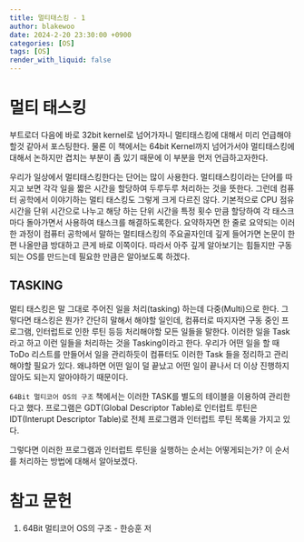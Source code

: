 ```yaml
---
title: 멀티태스킹 - 1
author: blakewoo
date: 2024-2-20 23:30:00 +0900
categories: [OS]
tags: [OS]
render_with_liquid: false
---
```


# 멀티 태스킹
부트로더 다음에 바로 32bit kernel로 넘어가자니 멀티태스킹에 대해서 미리 언급해야
할것 같아서 포스팅한다.
물론 이 책에서는 64bit Kernel까지 넘어가서야 멀티태스킹에 대해서 논하지만
겹치는 부분이 좀 있기 때문에 이 부분을 먼저 언급하고자한다.

우리가 일상에서 멀티태스킹한다는 단어는 많이 사용한다.
멀티태스킹이라는 단어를 따지고 보면 각각 일을 짧은 시간을 할당하여
두루두루 처리하는 것을 뜻한다. 그런데
컴퓨터 공학에서 이야기하는 멀티 태스킹도 그렇게 크게 다르진 않다.
기본적으로 CPU 점유 시간을 단위 시간으로 나누고 해당 하는 단위 시간을 특정 횟수 만큼 할당하여
각 태스크마다 돌아가면서 사용하여 태스크를 해결하도록한다.
요약하자면 한 줄로 요약되는 이러한 과정이 컴퓨터 공학에서 말하는 멀티태스킹의 주요골자인데 깊게 들어가면
논문이 한편 나올만큼 방대하고 큰게 바로 이쪽이다.
따라서 아주 깊게 알아보기는 힘들지만 구동되는 OS를 만드는데 필요한 만큼은 알아보도록 하겠다.


## TASKING
멀티 태스킹은 말 그대로 주어진 일을 처리(tasking) 하는데 다중(Multi)으로 한다. 그렇다면
태스킹은 뭔가? 간단히 말해서 해야할 일인데, 컴퓨터로 따지자면 구동 중인 프로그램, 인터럽트로 인한
루틴 등등 처리해야할 모든 일들을 말한다.
이러한 일을 Task라고 하고 이런 일들을 처리하는 것을 Tasking이라고 한다.
우리가 어떤 일을 할 때 ToDo 리스트를 만들어서 일을 관리하듯이 컴퓨터도 이러한 Task 들을 정리하고
관리해야할 필요가 있다. 왜냐하면 어떤 일이 덜 끝났고 어떤 일이 끝나서 더 이상 진행하지 않아도 되는지
알아야하기 때문이다.

`64Bit 멀티코어 OS의 구조` 책에서는 이러한 TASK를 별도의 테이블을 이용하여 관리한다고 했다.
프로그램은 GDT(Global Descriptor Table)로 인터럽트 루틴은 IDT(Interupt Descriptor Table)로
전체 프로그램과 인터럽트 루틴 목록을 가지고 있다.

그렇다면 이러한 프로그램과 인터럽트 루틴을 실행하는 순서는 어떻게되는가?
이 순서를 처리하는 방법에 대해서 알아보겠다.


# 참고 문헌
1. 64Bit 멀티코어 OS의 구조 - 한승훈 저
